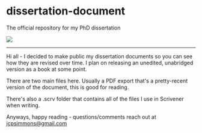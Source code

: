 # dissertation-document
The official repository for my PhD dissertation

![](https://media.giphy.com/media/7SKOwf1nD6j6XhfLMG/giphy.gif)

---

Hi all - I decided to make public my dissertation documents so you can see how they are revised over time. I plan on releasing an unedited, unabridged version as a book at some point. 

There are two main files here. Usually a PDF export that's a pretty-recent version of the document, this is good for reading.

There's also a .scrv folder that contains all of the files I use in Scrivener when writing.

Anyways, happy reading - questions/comments reach out at jcpsimmons@gmail.com
